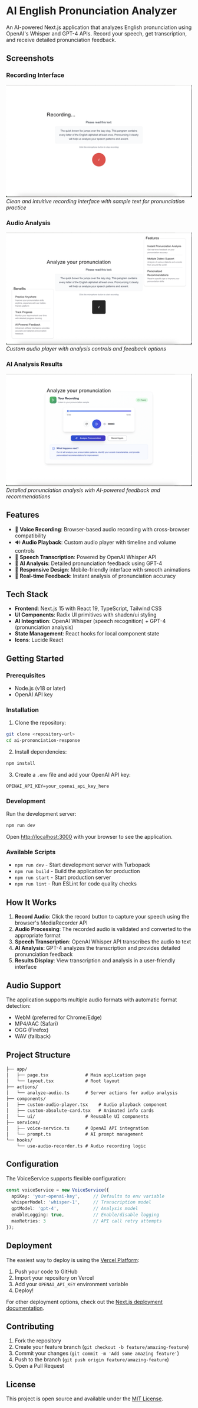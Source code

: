 # AI English Pronunciation Analyzer

An AI-powered Next.js application that analyzes English pronunciation using OpenAI's Whisper and GPT-4 APIs. Record your speech, get transcription, and receive detailed pronunciation feedback.

## Screenshots

### Recording Interface
![Recording Interface](images/pronunciation-record.png)
*Clean and intuitive recording interface with sample text for pronunciation practice*

### Audio Analysis
![Audio Analysis](images/pronunciation-preview.png)
*Custom audio player with analysis controls and feedback options*

### AI Analysis Results
![Analysis Results](images/pronunciation-analyze.png)
*Detailed pronunciation analysis with AI-powered feedback and recommendations*

## Features

- 🎤 **Voice Recording**: Browser-based audio recording with cross-browser compatibility
- 🔊 **Audio Playback**: Custom audio player with timeline and volume controls
- 📝 **Speech Transcription**: Powered by OpenAI Whisper API
- 🤖 **AI Analysis**: Detailed pronunciation feedback using GPT-4
- 📱 **Responsive Design**: Mobile-friendly interface with smooth animations
- 🎯 **Real-time Feedback**: Instant analysis of pronunciation accuracy

## Tech Stack

- **Frontend**: Next.js 15 with React 19, TypeScript, Tailwind CSS
- **UI Components**: Radix UI primitives with shadcn/ui styling
- **AI Integration**: OpenAI Whisper (speech recognition) + GPT-4 (pronunciation analysis)
- **State Management**: React hooks for local component state
- **Icons**: Lucide React

## Getting Started

### Prerequisites

- Node.js (v18 or later)
- OpenAI API key

### Installation

1. Clone the repository:
```bash
git clone <repository-url>
cd ai-prononciation-response
```

2. Install dependencies:
```bash
npm install
```

3. Create a `.env` file and add your OpenAI API key:
```env
OPENAI_API_KEY=your_openai_api_key_here
```

### Development

Run the development server:
```bash
npm run dev
```

Open [http://localhost:3000](http://localhost:3000) with your browser to see the application.

### Available Scripts

- `npm run dev` - Start development server with Turbopack
- `npm run build` - Build the application for production
- `npm run start` - Start production server
- `npm run lint` - Run ESLint for code quality checks

## How It Works

1. **Record Audio**: Click the record button to capture your speech using the browser's MediaRecorder API
2. **Audio Processing**: The recorded audio is validated and converted to the appropriate format
3. **Speech Transcription**: OpenAI Whisper API transcribes the audio to text
4. **AI Analysis**: GPT-4 analyzes the transcription and provides detailed pronunciation feedback
5. **Results Display**: View transcription and analysis in a user-friendly interface

## Audio Support

The application supports multiple audio formats with automatic format detection:
- WebM (preferred for Chrome/Edge)
- MP4/AAC (Safari)
- OGG (Firefox)
- WAV (fallback)

## Project Structure

```
├── app/
│   ├── page.tsx              # Main application page
│   └── layout.tsx            # Root layout
├── actions/
│   └── analyze-audio.ts      # Server actions for audio analysis
├── components/
│   ├── custom-audio-player.tsx    # Audio playback component
│   ├── custom-absolute-card.tsx   # Animated info cards
│   └── ui/                   # Reusable UI components
├── services/
│   ├── voice-service.ts      # OpenAI API integration
│   └── prompt.ts             # AI prompt management
└── hooks/
    └── use-audio-recorder.ts # Audio recording logic
```

## Configuration

The VoiceService supports flexible configuration:

```typescript
const voiceService = new VoiceService({
  apiKey: 'your-openai-key',     // Defaults to env variable
  whisperModel: 'whisper-1',     // Transcription model
  gptModel: 'gpt-4',             // Analysis model
  enableLogging: true,           // Enable/disable logging
  maxRetries: 3                  // API call retry attempts
});
```

## Deployment

The easiest way to deploy is using the [Vercel Platform](https://vercel.com/new?utm_medium=default-template&filter=next.js&utm_source=create-next-app&utm_campaign=create-next-app-readme):

1. Push your code to GitHub
2. Import your repository on Vercel
3. Add your `OPENAI_API_KEY` environment variable
4. Deploy!

For other deployment options, check out the [Next.js deployment documentation](https://nextjs.org/docs/app/building-your-application/deploying).

## Contributing

1. Fork the repository
2. Create your feature branch (`git checkout -b feature/amazing-feature`)
3. Commit your changes (`git commit -m 'Add some amazing feature'`)
4. Push to the branch (`git push origin feature/amazing-feature`)
5. Open a Pull Request

## License

This project is open source and available under the [MIT License](LICENSE).